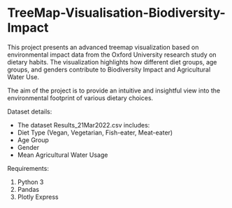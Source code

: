 # TreeMap-Visualisation-Biodiversity-Impact
This project presents an advanced treemap visualization based on environmental impact data from the Oxford University research study on dietary habits.
The visualization highlights how different diet groups, age groups, and genders contribute to Biodiversity Impact and Agricultural Water Use.

The aim of the project is to provide an intuitive and insightful view into the environmental footprint of various dietary choices.

Dataset details:
- The dataset Results_21Mar2022.csv includes:
- Diet Type (Vegan, Vegetarian, Fish-eater, Meat-eater)
- Age Group
- Gender
- Mean Agricultural Water Usage

Requirements:
1. Python 3
2. Pandas
3. Plotly Express
